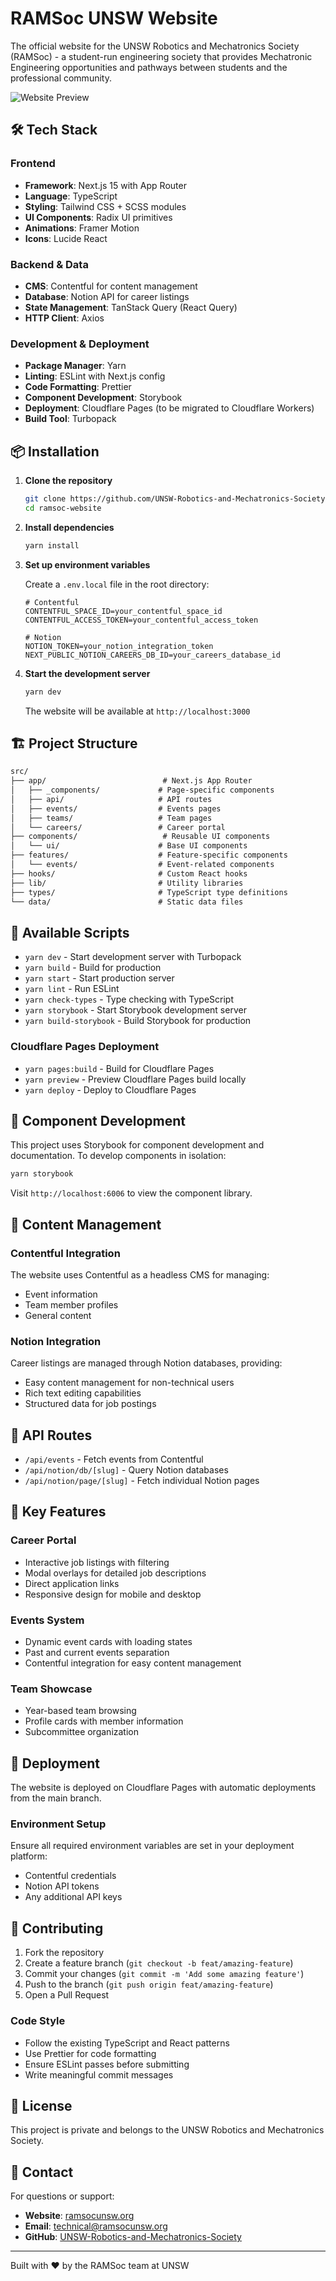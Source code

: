 # RAMSoc UNSW Website

The official website for the UNSW Robotics and Mechatronics Society (RAMSoc) - a student-run engineering society that provides Mechatronic Engineering opportunities and pathways between students and the professional community.

![Website Preview](public/og.svg)

## 🛠️ Tech Stack

### Frontend

- **Framework**: Next.js 15 with App Router
- **Language**: TypeScript
- **Styling**: Tailwind CSS + SCSS modules
- **UI Components**: Radix UI primitives
- **Animations**: Framer Motion
- **Icons**: Lucide React

### Backend & Data

- **CMS**: Contentful for content management
- **Database**: Notion API for career listings
- **State Management**: TanStack Query (React Query)
- **HTTP Client**: Axios

### Development & Deployment

- **Package Manager**: Yarn
- **Linting**: ESLint with Next.js config
- **Code Formatting**: Prettier
- **Component Development**: Storybook
- **Deployment**: Cloudflare Pages (to be migrated to Cloudflare Workers)
- **Build Tool**: Turbopack

## 📦 Installation

1. **Clone the repository**

   ```bash
   git clone https://github.com/UNSW-Robotics-and-Mechatronics-Society/ramsoc-website.git
   cd ramsoc-website
   ```

2. **Install dependencies**

   ```bash
   yarn install
   ```

3. **Set up environment variables**

   Create a `.env.local` file in the root directory:

   ```env
   # Contentful
   CONTENTFUL_SPACE_ID=your_contentful_space_id
   CONTENTFUL_ACCESS_TOKEN=your_contentful_access_token

   # Notion
   NOTION_TOKEN=your_notion_integration_token
   NEXT_PUBLIC_NOTION_CAREERS_DB_ID=your_careers_database_id
   ```

4. **Start the development server**

   ```bash
   yarn dev
   ```

   The website will be available at `http://localhost:3000`

## 🏗️ Project Structure

```txt
src/
├── app/                          # Next.js App Router
│   ├── _components/             # Page-specific components
│   ├── api/                     # API routes
│   ├── events/                  # Events pages
│   ├── teams/                   # Team pages
│   └── careers/                 # Career portal
├── components/                   # Reusable UI components
│   └── ui/                      # Base UI components
├── features/                    # Feature-specific components
│   └── events/                  # Event-related components
├── hooks/                       # Custom React hooks
├── lib/                         # Utility libraries
├── types/                       # TypeScript type definitions
└── data/                        # Static data files
```

## 🔧 Available Scripts

- `yarn dev` - Start development server with Turbopack
- `yarn build` - Build for production
- `yarn start` - Start production server
- `yarn lint` - Run ESLint
- `yarn check-types` - Type checking with TypeScript
- `yarn storybook` - Start Storybook development server
- `yarn build-storybook` - Build Storybook for production

### Cloudflare Pages Deployment

- `yarn pages:build` - Build for Cloudflare Pages
- `yarn preview` - Preview Cloudflare Pages build locally
- `yarn deploy` - Deploy to Cloudflare Pages

## 🎨 Component Development

This project uses Storybook for component development and documentation. To develop components in isolation:

```bash
yarn storybook
```

Visit `http://localhost:6006` to view the component library.

## 📝 Content Management

### Contentful Integration

The website uses Contentful as a headless CMS for managing:

- Event information
- Team member profiles
- General content

### Notion Integration

Career listings are managed through Notion databases, providing:

- Easy content management for non-technical users
- Rich text editing capabilities
- Structured data for job postings

## 🔌 API Routes

- `/api/events` - Fetch events from Contentful
- `/api/notion/db/[slug]` - Query Notion databases
- `/api/notion/page/[slug]` - Fetch individual Notion pages

## 🎯 Key Features

### Career Portal

- Interactive job listings with filtering
- Modal overlays for detailed job descriptions
- Direct application links
- Responsive design for mobile and desktop

### Events System

- Dynamic event cards with loading states
- Past and current events separation
- Contentful integration for easy content management

### Team Showcase

- Year-based team browsing
- Profile cards with member information
- Subcommittee organization

## 🚀 Deployment

The website is deployed on Cloudflare Pages with automatic deployments from the main branch.

### Environment Setup

Ensure all required environment variables are set in your deployment platform:

- Contentful credentials
- Notion API tokens
- Any additional API keys

## 🤝 Contributing

1. Fork the repository
2. Create a feature branch (`git checkout -b feat/amazing-feature`)
3. Commit your changes (`git commit -m 'Add some amazing feature'`)
4. Push to the branch (`git push origin feat/amazing-feature`)
5. Open a Pull Request

### Code Style

- Follow the existing TypeScript and React patterns
- Use Prettier for code formatting
- Ensure ESLint passes before submitting
- Write meaningful commit messages

## 📄 License

This project is private and belongs to the UNSW Robotics and Mechatronics Society.

## 📧 Contact

For questions or support:

- **Website**: [ramsocunsw.org](https://ramsocunsw.org)
- **Email**: [technical@ramsocunsw.org](mailto:technical@ramsocunsw.org)
- **GitHub**: [UNSW-Robotics-and-Mechatronics-Society](https://github.com/UNSW-Robotics-and-Mechatronics-Society)

---

Built with ❤️ by the RAMSoc team at UNSW
